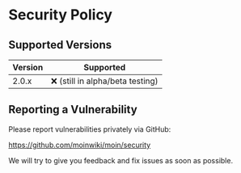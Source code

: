# Security Policy

## Supported Versions

| Version | Supported                         |
| ------- | --------------------------------- |
| 2.0.x   | :x: (still in alpha/beta testing) |

## Reporting a Vulnerability

Please report vulnerabilities privately via GitHub:

https://github.com/moinwiki/moin/security

We will try to give you feedback and fix issues as soon as possible.
